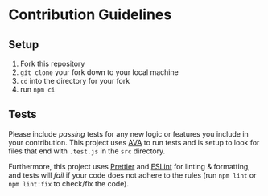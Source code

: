 # Contribution Guidelines

## Setup

1. Fork this repository
2. `git clone` your fork down to your local machine
3. `cd` into the directory for your fork
4. run `npm ci`

## Tests

Please include _passing_ tests for any new logic or features you include in
your contribution. This project uses [AVA](/sindresorhus/ava) to run tests and
is setup to look for files that end with `.test.js` in the `src` directory.

Furthermore, this project uses [Prettier](/prettier/prettier) and
[ESLint](/eslint/eslint) for linting & formatting, and tests will _fail_ if
your code does not adhere to the rules (run `npm lint` or `npm lint:fix` to
check/fix the code).
